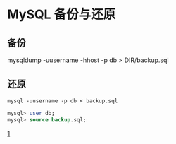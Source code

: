 # MySQL 备份与还原

## 备份

mysqldump -uusername -hhost -p db > DIR/backup.sql

## 还原

`mysql -uusername -p db < backup.sql`

```sql
mysql> user db;
mysql> source backup.sql;
```

[1](https://blog.csdn.net/helloxiaozhe/article/details/77680255)
